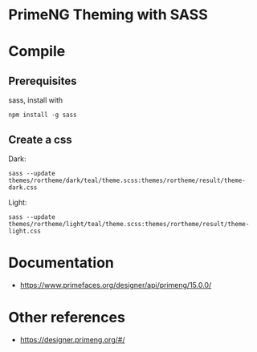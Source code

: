 # PrimeNG Theming with SASS

# Compile

## Prerequisites

sass, install with

`npm install -g sass`

## Create a css

Dark:

`sass --update themes/rortheme/dark/teal/theme.scss:themes/rortheme/result/theme-dark.css`

Light:

`sass --update themes/rortheme/light/teal/theme.scss:themes/rortheme/result/theme-light.css`

# Documentation

- https://www.primefaces.org/designer/api/primeng/15.0.0/

# Other references

- https://designer.primeng.org/#/
